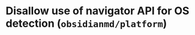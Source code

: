 # Disallow use of navigator API for OS detection (`obsidianmd/platform`)

<!-- end auto-generated rule header -->
